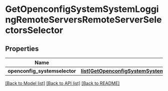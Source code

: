 # GetOpenconfigSystemSystemLoggingRemoteServersRemoteServerSelectorsSelector

## Properties
Name | Type | Description | Notes
------------ | ------------- | ------------- | -------------
**openconfig_systemselector** | [**list[GetOpenconfigSystemSystemOpenconfigsystemsystemLoggingConsoleSelectorsSelector]**](GetOpenconfigSystemSystemOpenconfigsystemsystemLoggingConsoleSelectorsSelector.md) |  | [optional] 

[[Back to Model list]](../README.md#documentation-for-models) [[Back to API list]](../README.md#documentation-for-api-endpoints) [[Back to README]](../README.md)


